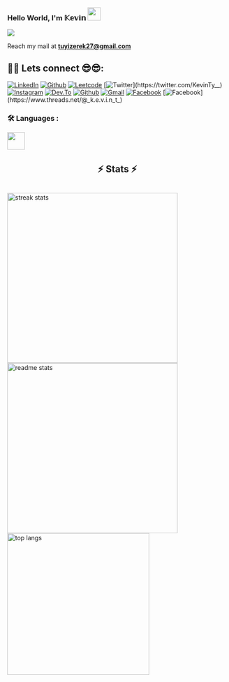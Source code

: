 
### Hello World, I'm 𝕂𝕖𝕧𝕚𝕟 <img src="https://raw.githubusercontent.com/MartinHeinz/MartinHeinz/master/wave.gif" width="30px">
<p>
<a href="https://github.com/DenverCoder1/readme-typing-svg"><img src="https://readme-typing-svg.herokuapp.com?&font=Righteous+Plex+Sans&color=abcde&size=22&lines=Welcome+to+my+GitHub+Profile!;I+am+a+full+stack+engineer...;Working+on+Mobile+and+Web+applications;Learning+something+new!;I+am+a+Designer+during+day,...;And+a+developer+at+night!" /></a>
</p>

Reach my mail at **tuyizerek27@gmail.com** 

 ## :man_technologist: Lets connect 😎😎:

[![LinkedIn](https://img.shields.io/badge/-LinkedIn-blue?style=flat-square&logo=Linkedin&logoColor=white&link=https://www.linkedin.com/in/tkevin/)](https://www.linkedin.com/in/tkevin/)
[![Github](https://img.shields.io/badge/-github-gray?style=flat-square&logo=github&logoColor=white&link=https://github.com/Kevin-Tyy)](https://github.com/Kevin-Tyy)
[![Leetcode](https://img.shields.io/badge/-Leetcode-red?style=flat-square&logo=Leetcode&logoColor=white&link=https://leetcode.com/kevin_ty23/)]([https://twitter.com/KevinTy__)
[![Twitter](https://img.shields.io/badge/-Twitter-blue?style=flat-square&logo=Twitter&logoColor=white&link=https://twitter.com/KevinTy__)](https://twitter.com/KevinTy__)
[![Instagram](https://img.shields.io/badge/-instagram-purple?style=flat-square&logo=instagram&logoColor=white&link=https://www.instagram.com/_k.e.v.i.n_t_/)](https://www.instagram.com/_k.e.v.i.n_t_/)
[![Dev.To](https://img.shields.io/badge/-dev.to-black?style=flat-square&logo=dev.to&logoColor=white&link=https://dev.to/kevinty)](https://dev.to/kevinty)
[![Github](https://img.shields.io/badge/-whatsapp-green?style=flat-square&logo=WHATSAPP&logoColor=white&link=https://github.com/Kevin-Tyy/)](https://github.com/Kevin-Tyy)
[![Gmail](https://img.shields.io/badge/-gmail-red?style=flat-square&logo=gmail&logoColor=white&link=tuyizerek27@gmail.com)](https://github.com/Kevin-Tyy)
[![Facebook](https://img.shields.io/badge/Facebook-blue?style=flat-square&logo=facebook&logoColor=white&link=https://facebook.com)](https://facebook.com)
[![Facebook](https://img.shields.io/badge/Threads-gray?style=flat-square&logo=threads&logoColor=white&link=https://www.threads.net/@_k.e.v.i.n_t_)](https://www.threads.net/@_k.e.v.i.n_t_)

### :hammer_and_wrench: Languages :
<!--[![Top Langs](https://github-readme-stats.vercel.app/api/top-langs/?username=Kevin-Tyy&layout=compact&theme=radical)](https://github.com/Kevin-Tyy) -->


<img src = "https://media2.giphy.com/media/QssGEmpkyEOhBCb7e1/giphy.gif?cid=ecf05e47a0n3gi1bfqntqmob8g9aid1oyj2wr3ds3mg700bl&rid=giphy.gif" width = 40px>

<!--
<h2 align="center">⚒️ Languages-Frameworks-Tools ⚒️</h2>
<br/>
<div align="center">
    <img src="https://skillicons.dev/icons?i=nodejs,github,python,javascript,java" /><br>
    <img src="https://skillicons.dev/icons?i=react,bootstrap,mysql,html,css,vscode,figma,git" />
</div>

<br/>
<hr/>

<div align="center">
  <h2>🐍 My Contributions 🐍</h2>
  <br>
  <img alt="snake eating my contributions" src="https://raw.githubusercontent.com/LucasCamposGit/LucasCamposGit/output/github-contribution-grid-snake.svg" />
  
  <br/><br/><br/>
</div>

<hr/>
-->

<h2 align="center">⚡ Stats ⚡</h2>
<br>
<div>
  <img width=390 src="https://streak-stats.demolab.com/?user=Kevin-Tyy&count_private=true&theme=react&border_radius=10" alt="streak stats"/>
  <img width=390 src="https://github-readme-stats-salesp07.vercel.app/api?username=Kevin-Tyy&count_private=true&show_icons=true&theme=react&rank_icon=github&border_radius=10" alt="readme stats" />
  <br/>
  <img width=325 align="center" src="https://github-readme-stats-salesp07.vercel.app/api/top-langs/?username=Kevin-Tyy&hide=HTML&langs_count=8&layout=compact&theme=react&border_radius=10&size_weight=0.5&count_weight=0.5&exclude_repo=github-readme-stats" alt="top langs" />
</div>
<!--
<br/><br/>
<hr/>
<!--
<h3 align="center">
    <img src="https://readme-typing-svg.herokuapp.com/?font=Righteous&size=25&center=true&vCenter=true&width=500&height=70&duration=4000&lines=Thanks+for+visiting!+✌️;+Shoot+me+a+message+on+Linkedin!;I'm+always+down+to+collab+:)">
</h3>
-->
